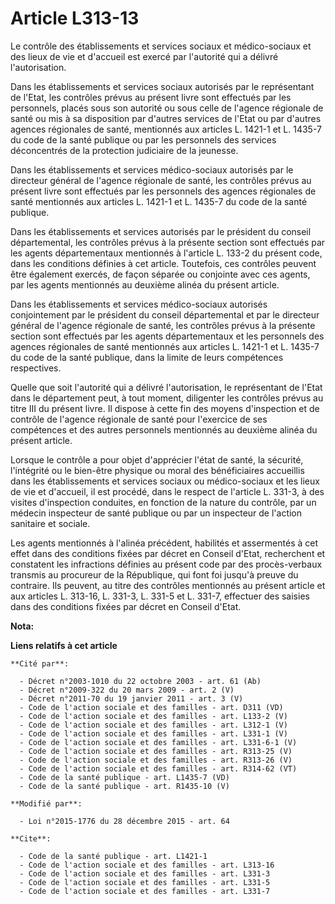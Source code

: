 # Article L313-13

Le contrôle des établissements et services sociaux et médico-sociaux et des lieux de vie et d'accueil est exercé par
l'autorité qui a délivré l'autorisation. 

Dans les établissements et services sociaux autorisés par le représentant de l'Etat, les contrôles prévus au présent livre
sont effectués par les personnels, placés sous son autorité ou sous celle de l'agence régionale de santé ou mis à sa
disposition par d'autres services de l'Etat ou par d'autres agences régionales de santé, mentionnés aux articles L. 1421-1 et
L. 1435-7 du code de la santé publique ou par les personnels des services déconcentrés de la protection judiciaire de la
jeunesse. 

Dans les établissements et services médico-sociaux autorisés par le directeur général de l'agence régionale de santé, les
contrôles prévus au présent livre sont effectués par les personnels des agences régionales de santé mentionnés aux articles
L. 1421-1 et L. 1435-7 du code de la santé publique. 

Dans les établissements et services autorisés par le président du conseil départemental, les contrôles prévus à la présente
section sont effectués par les agents départementaux mentionnés à l'article L. 133-2 du présent code, dans les conditions
définies à cet article. Toutefois, ces contrôles peuvent être également exercés, de façon séparée ou conjointe avec ces
agents, par les agents mentionnés au deuxième alinéa du présent article. 

Dans les établissements et services médico-sociaux autorisés conjointement par le président du conseil départemental et par
le directeur général de l'agence régionale de santé, les contrôles prévus à la présente section sont effectués par les agents
départementaux et les personnels des agences régionales de santé mentionnés aux articles L. 1421-1 et L. 1435-7 du code de la
santé publique, dans la limite de leurs compétences respectives. 

Quelle que soit l'autorité qui a délivré l'autorisation, le représentant de l'Etat dans le département peut, à tout moment,
diligenter les contrôles prévus au titre III du présent livre. Il dispose à cette fin des moyens d'inspection et de contrôle
de l'agence régionale de santé pour l'exercice de ses compétences et des autres personnels mentionnés au deuxième alinéa du
présent article. 

Lorsque le contrôle a pour objet d'apprécier l'état de santé, la sécurité, l'intégrité ou le bien-être physique ou moral des
bénéficiaires accueillis dans les établissements et services sociaux ou médico-sociaux et les lieux de vie et d'accueil, il
est procédé, dans le respect de l'article L. 331-3, à des visites d'inspection conduites, en fonction de la nature du
contrôle, par un médecin inspecteur de santé publique ou par un inspecteur de l'action sanitaire et sociale. 

Les agents mentionnés à l'alinéa précédent, habilités et assermentés à cet effet dans des conditions fixées par décret en
Conseil d'Etat, recherchent et constatent les infractions définies au présent code par des procès-verbaux transmis au
procureur de la République, qui font foi jusqu'à preuve du contraire. Ils peuvent, au titre des contrôles mentionnés au
présent article et aux articles L. 313-16, L. 331-3, L. 331-5 et L. 331-7, effectuer des saisies dans des conditions fixées
par décret en Conseil d'Etat.

**Nota:**



**Liens relatifs à cet article**

	**Cité par**:

	  - Décret n°2003-1010 du 22 octobre 2003 - art. 61 (Ab)
	  - Décret n°2009-322 du 20 mars 2009 - art. 2 (V)
	  - Décret n°2011-70 du 19 janvier 2011 - art. 3 (V)
	  - Code de l'action sociale et des familles - art. D311 (VD)
	  - Code de l'action sociale et des familles - art. L133-2 (V)
	  - Code de l'action sociale et des familles - art. L312-1 (V)
	  - Code de l'action sociale et des familles - art. L331-1 (V)
	  - Code de l'action sociale et des familles - art. L331-6-1 (V)
	  - Code de l'action sociale et des familles - art. R313-25 (V)
	  - Code de l'action sociale et des familles - art. R313-26 (V)
	  - Code de l'action sociale et des familles - art. R314-62 (VT)
	  - Code de la santé publique - art. L1435-7 (VD)
	  - Code de la santé publique - art. R1435-10 (V)

	**Modifié par**:

	  - Loi n°2015-1776 du 28 décembre 2015 - art. 64

	**Cite**:

	  - Code de la santé publique - art. L1421-1
	  - Code de l'action sociale et des familles - art. L313-16
	  - Code de l'action sociale et des familles - art. L331-3
	  - Code de l'action sociale et des familles - art. L331-5
	  - Code de l'action sociale et des familles - art. L331-7
